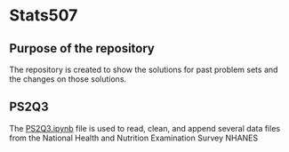 # Stats507

## Purpose of the repository

The repository is created to show the solutions for past problem sets and the changes on those solutions.

## PS2Q3
The [PS2Q3.ipynb](/Users/mingjia/PS2Q3.ipynb) file is used to read, clean, and append several data files from the National Health and Nutrition Examination Survey NHANES